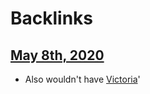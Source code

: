 
# Backlinks
## [May 8th, 2020](<May 8th, 2020.md>)
- Also wouldn't have [Victoria](<Victoria.md>)'

